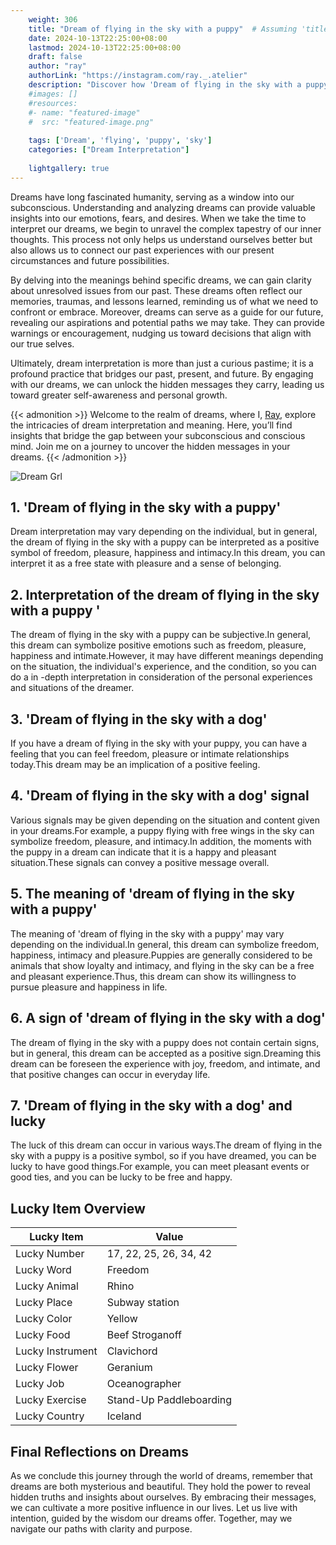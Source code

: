 ```yaml
---
    weight: 306
    title: "Dream of flying in the sky with a puppy"  # Assuming 'title' column exists
    date: 2024-10-13T22:25:00+08:00
    lastmod: 2024-10-13T22:25:00+08:00
    draft: false
    author: "ray"
    authorLink: "https://instagram.com/ray._.atelier"
    description: "Discover how 'Dream of flying in the sky with a puppy' can interpret your future and uncover its significant meanings in your life."
    #images: []
    #resources:
    #- name: "featured-image"
    #  src: "featured-image.png"
    
    tags: ['Dream', 'flying', 'puppy', 'sky']
    categories: ["Dream Interpretation"]
    
    lightgallery: true
---
```

    
Dreams have long fascinated humanity, serving as a window into our subconscious. Understanding and analyzing dreams can provide valuable insights into our emotions, fears, and desires. When we take the time to interpret our dreams, we begin to unravel the complex tapestry of our inner thoughts. This process not only helps us understand ourselves better but also allows us to connect our past experiences with our present circumstances and future possibilities.

By delving into the meanings behind specific dreams, we can gain clarity about unresolved issues from our past. These dreams often reflect our memories, traumas, and lessons learned, reminding us of what we need to confront or embrace. Moreover, dreams can serve as a guide for our future, revealing our aspirations and potential paths we may take. They can provide warnings or encouragement, nudging us toward decisions that align with our true selves.

Ultimately, dream interpretation is more than just a curious pastime; it is a profound practice that bridges our past, present, and future. By engaging with our dreams, we can unlock the hidden messages they carry, leading us toward greater self-awareness and personal growth.

{{< admonition >}}
Welcome to the realm of dreams, where I, [Ray](https://instagram.com/ray._.atelier), explore the intricacies of dream interpretation and meaning. Here, you’ll find insights that bridge the gap between your subconscious and conscious mind. Join me on a journey to uncover the hidden messages in your dreams.
{{< /admonition >}}

![Dream Grl](https://cdn.pixabay.com/photo/2017/11/02/03/35/gothic-2910057_1280.jpg "Dream Grl")

## 1. 'Dream of flying in the sky with a puppy'
Dream interpretation may vary depending on the individual, but in general, the dream of flying in the sky with a puppy can be interpreted as a positive symbol of freedom, pleasure, happiness and intimacy.In this dream, you can interpret it as a free state with pleasure and a sense of belonging.

## 2. Interpretation of the dream of flying in the sky with a puppy '
The dream of flying in the sky with a puppy can be subjective.In general, this dream can symbolize positive emotions such as freedom, pleasure, happiness and intimate.However, it may have different meanings depending on the situation, the individual's experience, and the condition, so you can do a in -depth interpretation in consideration of the personal experiences and situations of the dreamer.

## 3. 'Dream of flying in the sky with a dog'
If you have a dream of flying in the sky with your puppy, you can have a feeling that you can feel freedom, pleasure or intimate relationships today.This dream may be an implication of a positive feeling.

## 4. 'Dream of flying in the sky with a dog' signal
Various signals may be given depending on the situation and content given in your dreams.For example, a puppy flying with free wings in the sky can symbolize freedom, pleasure, and intimacy.In addition, the moments with the puppy in a dream can indicate that it is a happy and pleasant situation.These signals can convey a positive message overall.

## 5. The meaning of 'dream of flying in the sky with a puppy'
The meaning of 'dream of flying in the sky with a puppy' may vary depending on the individual.In general, this dream can symbolize freedom, happiness, intimacy and pleasure.Puppies are generally considered to be animals that show loyalty and intimacy, and flying in the sky can be a free and pleasant experience.Thus, this dream can show its willingness to pursue pleasure and happiness in life.

## 6. A sign of 'dream of flying in the sky with a dog'
The dream of flying in the sky with a puppy does not contain certain signs, but in general, this dream can be accepted as a positive sign.Dreaming this dream can be foreseen the experience with joy, freedom, and intimate, and that positive changes can occur in everyday life.

## 7. 'Dream of flying in the sky with a dog' and lucky
The luck of this dream can occur in various ways.The dream of flying in the sky with a puppy is a positive symbol, so if you have dreamed, you can be lucky to have good things.For example, you can meet pleasant events or good ties, and you can be lucky to be free and happy.

## Lucky Item Overview
| Lucky Item          | Value              |
|---------------|--------------------|
| Lucky Number        | 17, 22, 25, 26, 34, 42  |
| Lucky Word          | Freedom |
| Lucky Animal        | Rhino |
| Lucky Place         | Subway station     |
| Lucky Color         | Yellow     |
| Lucky Food          | Beef Stroganoff      |
| Lucky Instrument    | Clavichord |
| Lucky Flower        | Geranium    |
| Lucky Job           | Oceanographer       |
| Lucky Exercise      | Stand-Up Paddleboarding  |
| Lucky Country       | Iceland    |


##  Final Reflections on Dreams

As we conclude this journey through the world of dreams, remember that dreams are both mysterious and beautiful. They hold the power to reveal hidden truths and insights about ourselves. By embracing their messages, we can cultivate a more positive influence in our lives. Let us live with intention, guided by the wisdom our dreams offer. Together, may we navigate our paths with clarity and purpose.
